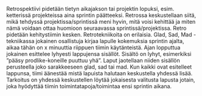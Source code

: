 Retrospektiivi pidetään tietyn aikajakson tai projektin lopuksi, esim. ketterissä projekteissa aina sprintin päätteeksi. Retrossa keskustellaan siitä, mikä tehdyssä projektissa/sprintissä meni hyvin, mitä voisi kehittää ja miten nämä voidaan ottaa huomioon seuraavassa sprintissä/projektissa. Retro pidetään kehitystiimin kesken. 
Retrotekniikoita on erilaisia. Glad, Sad, Mad -tekniikassa jokainen osallistuja kirjaa lapulle kokemuksia sprintin ajalta, aikaa tähän on x minuuttia riippuen tiimin käytänteistä. Ajan lopputtua jokainen esittelee lyhyesti lappujensa sisällöt. Sisältö on lyhyt, esimerkiksi ”pääsy prodlike-koneille puuttuu yhä”. Laput jaotellaan niiden sisällön perusteella joko sarakkeeseen glad, sad tai mad. Kun kaikki ovat esitelleet lappunsa, tiimi äänestää mistä lapuista halutaan keskustella yhdessä lisää. Tarkoitus on yhdessä keskustellen löytää jokaisesta valitusta lapusta jotain, joka hyödyttää tiimin toimintatapoja/toimintaa ensi sprintin aikana.

